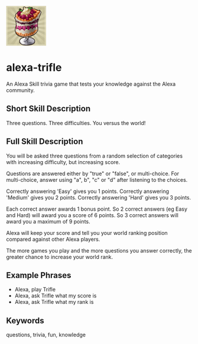 ![Alt text](./skill/icons/trifle_s.png?raw=false)


# alexa-trifle
An Alexa Skill trivia game that tests your knowledge against the Alexa community.

## Short Skill Description
Three questions. Three difficulties. You versus the world!

## Full Skill Description
You will be asked three questions from a random selection of categories with increasing difficulty, but increasing score.

Questions are answered either by "true" or "false", or multi-choice.  For multi-choice, answer using "a", b", "c" or "d" after listening to the choices.

Correctly answering 'Easy' gives you 1 points.
Correctly answering 'Medium' gives you 2 points.
Correctly answering 'Hard' gives you 3 points.

Each correct answer awards 1 bonus point.
So 2 correct answers (eg Easy and Hard) will award you a score of 6 points.
So 3 correct answers will award you a maximum of 9 points.

Alexa will keep your score and tell you your world ranking position compared against other Alexa players.

The more games you play and the more questions you answer correctly, the greater chance to increase your world rank.

## Example Phrases
 - Alexa, play Trifle
 - Alexa, ask Trifle what my score is
 - Alexa, ask Trifle what my rank is

## Keywords
questions, trivia, fun, knowledge
